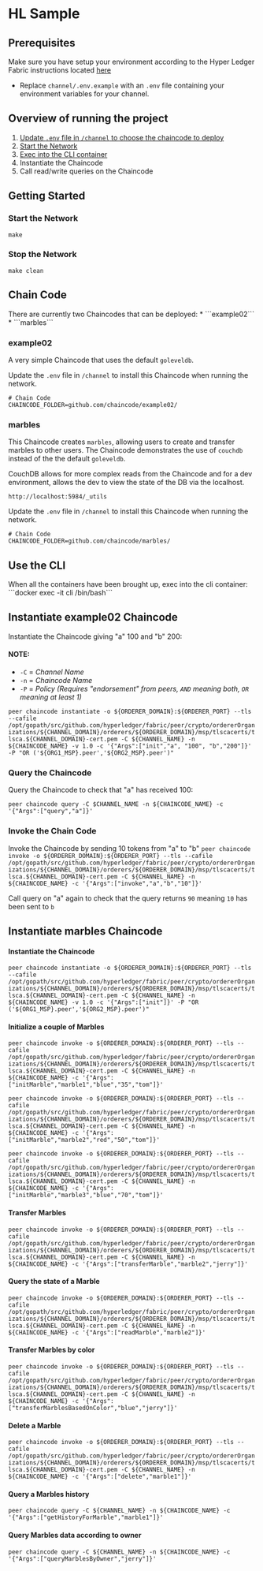 # HL Sample

## Prerequisites
Make sure you have setup your environment according to the Hyper Ledger Fabric instructions located [here](https://hyperledger-fabric.readthedocs.io/en/release-1.2/getting_started.html)

* Replace ```channel/.env.example``` with an ```.env``` file containing your environment variables for 
your channel.

## Overview of running the project
1. [Update ```.env``` file in ```/channel``` to choose the chaincode to deploy](#Chaincode)
2. [Start the Network](#StartNetwork)
3. [Exec into the CLI container](#UseCLI)
4. Instantiate the Chaincode
5. Call read/write queries on the Chaincode

<h2 id="StartNetwork">
  Getting Started
</h2>

### Start the Network
```make```

### Stop the Network
```make clean```

<h2 id="Chaincode">
  Chain Code
</h2>
There are currently two Chaincodes that can be deployed:
* ```example02```
* ```marbles```

### example02
A very simple Chaincode that uses the default ```goleveldb```.

Update the ```.env``` file in ```/channel``` to install this Chaincode when running the network.

```
# Chain Code
CHAINCODE_FOLDER=github.com/chaincode/example02/
```

### marbles
This Chaincode creates ```marbles```, allowing users to create and transfer marbles to other users.
The Chaincode demonstrates the use of ```couchdb``` instead of the the default ```goleveldb```.

CouchDB allows for more complex reads from the Chaincode and for a dev environment, allows the dev
to view the state of the DB via the localhost.

```http://localhost:5984/_utils```

Update the ```.env``` file in ```/channel``` to install this Chaincode when running the network.

```
# Chain Code
CHAINCODE_FOLDER=github.com/chaincode/marbles/
```

<h2 id="UseCLI">
  Use the CLI
</h2>
When all the containers have been brought up, exec into the cli container:
```docker exec -it cli /bin/bash```

## Instantiate example02 Chaincode
Instantiate the Chaincode giving "a" 100 and "b" 200:

#### NOTE:

* ```-C``` = *Channel Name*
* ```-n``` = *Chaincode Name*
* ```-P``` = *Policy (Requires "endorsement" from peers, ```AND``` meaning both, ```OR``` meaning at least 1)*

```peer chaincode instantiate -o ${ORDERER_DOMAIN}:${ORDERER_PORT} --tls --cafile /opt/gopath/src/github.com/hyperledger/fabric/peer/crypto/ordererOrganizations/${CHANNEL_DOMAIN}/orderers/${ORDERER_DOMAIN}/msp/tlscacerts/tlsca.${CHANNEL_DOMAIN}-cert.pem -C ${CHANNEL_NAME} -n ${CHAINCODE_NAME} -v 1.0 -c '{"Args":["init","a", "100", "b","200"]}' -P "OR ('${ORG1_MSP}.peer','${ORG2_MSP}.peer')"```

### Query the Chaincode
Query the Chaincode to check that "a" has received 100:

```peer chaincode query -C $CHANNEL_NAME -n ${CHAINCODE_NAME} -c '{"Args":["query","a"]}'```

### Invoke the Chain Code
Invoke the Chaincode by sending 10 tokens from "a" to "b"
```peer chaincode invoke -o ${ORDERER_DOMAIN}:${ORDERER_PORT} --tls --cafile /opt/gopath/src/github.com/hyperledger/fabric/peer/crypto/ordererOrganizations/${CHANNEL_DOMAIN}/orderers/${ORDERER_DOMAIN}/msp/tlscacerts/tlsca.${CHANNEL_DOMAIN}-cert.pem -C ${CHANNEL_NAME} -n ${CHAINCODE_NAME} -c '{"Args":["invoke","a","b","10"]}'```

Call query on "a" again to check that the query returns ```90``` meaning ```10``` has been sent to ```b```

## Instantiate marbles Chaincode
#### Instantiate the Chaincode

```peer chaincode instantiate -o ${ORDERER_DOMAIN}:${ORDERER_PORT} --tls --cafile /opt/gopath/src/github.com/hyperledger/fabric/peer/crypto/ordererOrganizations/${CHANNEL_DOMAIN}/orderers/${ORDERER_DOMAIN}/msp/tlscacerts/tlsca.${CHANNEL_DOMAIN}-cert.pem -C ${CHANNEL_NAME} -n ${CHAINCODE_NAME} -v 1.0 -c '{"Args":["init"]}' -P "OR ('${ORG1_MSP}.peer','${ORG2_MSP}.peer')"```

#### Initialize a couple of Marbles

```peer chaincode invoke -o ${ORDERER_DOMAIN}:${ORDERER_PORT} --tls --cafile /opt/gopath/src/github.com/hyperledger/fabric/peer/crypto/ordererOrganizations/${CHANNEL_DOMAIN}/orderers/${ORDERER_DOMAIN}/msp/tlscacerts/tlsca.${CHANNEL_DOMAIN}-cert.pem -C ${CHANNEL_NAME} -n ${CHAINCODE_NAME} -c '{"Args":["initMarble","marble1","blue","35","tom"]}'```

```peer chaincode invoke -o ${ORDERER_DOMAIN}:${ORDERER_PORT} --tls --cafile /opt/gopath/src/github.com/hyperledger/fabric/peer/crypto/ordererOrganizations/${CHANNEL_DOMAIN}/orderers/${ORDERER_DOMAIN}/msp/tlscacerts/tlsca.${CHANNEL_DOMAIN}-cert.pem -C ${CHANNEL_NAME} -n ${CHAINCODE_NAME} -c '{"Args":["initMarble","marble2","red","50","tom"]}'```

```peer chaincode invoke -o ${ORDERER_DOMAIN}:${ORDERER_PORT} --tls --cafile /opt/gopath/src/github.com/hyperledger/fabric/peer/crypto/ordererOrganizations/${CHANNEL_DOMAIN}/orderers/${ORDERER_DOMAIN}/msp/tlscacerts/tlsca.${CHANNEL_DOMAIN}-cert.pem -C ${CHANNEL_NAME} -n ${CHAINCODE_NAME} -c '{"Args":["initMarble","marble3","blue","70","tom"]}'```


#### Transfer Marbles
```peer chaincode invoke -o ${ORDERER_DOMAIN}:${ORDERER_PORT} --tls --cafile /opt/gopath/src/github.com/hyperledger/fabric/peer/crypto/ordererOrganizations/${CHANNEL_DOMAIN}/orderers/${ORDERER_DOMAIN}/msp/tlscacerts/tlsca.${CHANNEL_DOMAIN}-cert.pem -C ${CHANNEL_NAME} -n ${CHAINCODE_NAME} -c '{"Args":["transferMarble","marble2","jerry"]}'```

#### Query the state of a Marble
```peer chaincode invoke -o ${ORDERER_DOMAIN}:${ORDERER_PORT} --tls --cafile /opt/gopath/src/github.com/hyperledger/fabric/peer/crypto/ordererOrganizations/${CHANNEL_DOMAIN}/orderers/${ORDERER_DOMAIN}/msp/tlscacerts/tlsca.${CHANNEL_DOMAIN}-cert.pem -C ${CHANNEL_NAME} -n ${CHAINCODE_NAME} -c '{"Args":["readMarble","marble2"]}'```

#### Transfer Marbles by color
```peer chaincode invoke -o ${ORDERER_DOMAIN}:${ORDERER_PORT} --tls --cafile /opt/gopath/src/github.com/hyperledger/fabric/peer/crypto/ordererOrganizations/${CHANNEL_DOMAIN}/orderers/${ORDERER_DOMAIN}/msp/tlscacerts/tlsca.${CHANNEL_DOMAIN}-cert.pem -C ${CHANNEL_NAME} -n ${CHAINCODE_NAME} -c '{"Args":["transferMarblesBasedOnColor","blue","jerry"]}'```

#### Delete a Marble
```peer chaincode invoke -o ${ORDERER_DOMAIN}:${ORDERER_PORT} --tls --cafile /opt/gopath/src/github.com/hyperledger/fabric/peer/crypto/ordererOrganizations/${CHANNEL_DOMAIN}/orderers/${ORDERER_DOMAIN}/msp/tlscacerts/tlsca.${CHANNEL_DOMAIN}-cert.pem -C ${CHANNEL_NAME} -n ${CHAINCODE_NAME} -c '{"Args":["delete","marble1"]}'```

#### Query a Marbles history
```peer chaincode query -C ${CHANNEL_NAME} -n ${CHAINCODE_NAME} -c '{"Args":["getHistoryForMarble","marble1"]}'```

#### Query Marbles data according to owner
```peer chaincode query -C ${CHANNEL_NAME} -n ${CHAINCODE_NAME} -c '{"Args":["queryMarblesByOwner","jerry"]}'```
